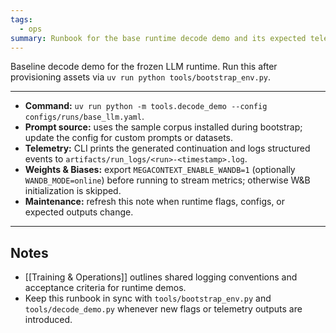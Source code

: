 ```yaml
---
tags:
  - ops
summary: Runbook for the base runtime decode demo and its expected telemetry outputs.
---
```

Baseline decode demo for the frozen LLM runtime. Run this after provisioning assets via `uv run python tools/bootstrap_env.py`.

---

- **Command:** `uv run python -m tools.decode_demo --config configs/runs/base_llm.yaml`.
- **Prompt source:** uses the sample corpus installed during bootstrap; update the config for custom prompts or datasets.
- **Telemetry:** CLI prints the generated continuation and logs structured events to `artifacts/run_logs/<run>-<timestamp>.log`.
- **Weights & Biases:** export `MEGACONTEXT_ENABLE_WANDB=1` (optionally `WANDB_MODE=online`) before running to stream metrics; otherwise W&B initialization is skipped.
- **Maintenance:** refresh this note when runtime flags, configs, or expected outputs change.

---

## Notes

- [[Training & Operations]] outlines shared logging conventions and acceptance criteria for runtime demos.
- Keep this runbook in sync with `tools/bootstrap_env.py` and `tools/decode_demo.py` whenever new flags or telemetry outputs are introduced.
